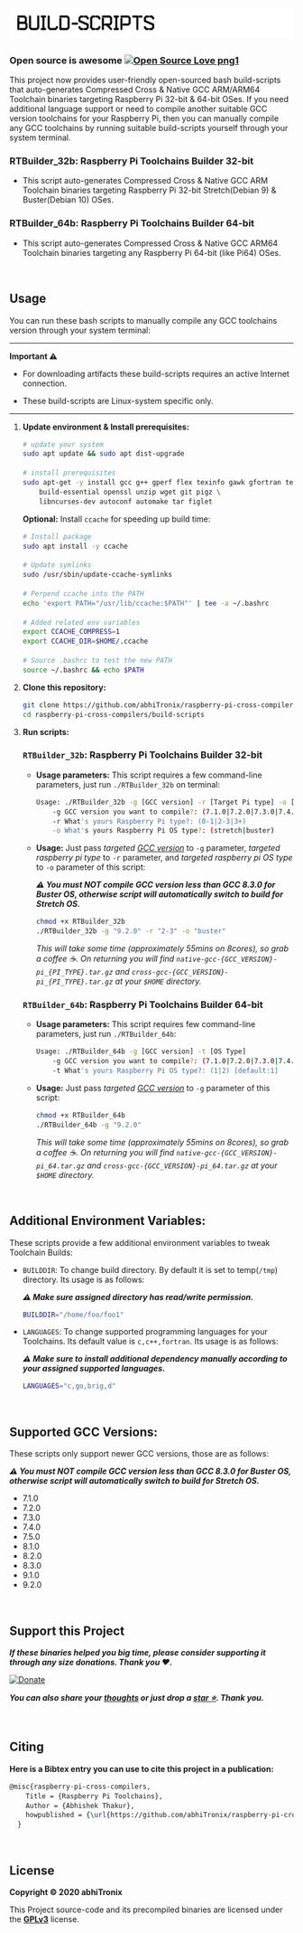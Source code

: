 <!--
===============================================
Raspberry Pi Toolchains(raspberry-pi-cross-compilers): This project 
provides latest automated GCC Cross Compiler & Native (ARM & ARM64) 
build-scripts and precompiled standalone toolchains for Raspberry Pi.


Copyright (C) 2020 Abhishek Thakur(@abhiTronix) <abhi.una12@gmail.com>


This program is free software: you can redistribute it and/or modify
it under the terms of the GNU General Public License as published by
the Free Software Foundation, either version 3 of the License, or
(at your option) any later version.

This program is distributed in the hope that it will be useful,
but WITHOUT ANY WARRANTY; without even the implied warranty of
MERCHANTABILITY or FITNESS FOR A PARTICULAR PURPOSE.  See the
GNU General Public License for more details.

You should have received a copy of the GNU General Public License
along with this program.  If not, see <https://www.gnu.org/licenses/>.
===============================================
-->

# <img alt="Banner" src="https://raw.githubusercontent.com/abhiTronix/Imbakup/master/Images/gcc/banners-a.png">

### Open source is awesome [![Open Source Love png1](https://badges.frapsoft.com/os/v1/open-source.png?v=103)](https://github.com/abhiTronix/raspberry-pi-cross-compilers)

This project now provides user-friendly open-sourced bash build-scripts that auto-generates Compressed Cross & Native GCC ARM/ARM64 Toolchain binaries targeting Raspberry Pi 32-bit & 64-bit OSes. If you need additional language support or need to compile another suitable GCC version toolchains for your Raspberry Pi, then you can manually compile any GCC toolchains by running suitable build-scripts yourself through your system terminal.

### RTBuilder_32b: Raspberry Pi Toolchains Builder 32-bit

* This script auto-generates Compressed Cross & Native GCC ARM Toolchain binaries targeting Raspberry Pi 32-bit Stretch(Debian 9) & Buster(Debian 10) OSes.

### RTBuilder_64b: Raspberry Pi Toolchains Builder 64-bit

* This script auto-generates Compressed Cross & Native GCC ARM64 Toolchain binaries targeting any Raspberry Pi 64-bit (like Pi64) OSes.



&nbsp;

## Usage

You can run these bash scripts to manually compile any GCC toolchains version through your system terminal:


-----

**Important :warning:**

* For downloading artifacts these build-scripts requires an active Internet connection.

* These build-scripts are Linux-system specific only.

-----


1. **Update environment & Install prerequisites:**

    ```sh
    # update your system
    sudo apt update && sudo apt dist-upgrade

    # install prerequisites
    sudo apt-get -y install gcc g++ gperf flex texinfo gawk gfortran texinfo bison \
		build-essential openssl unzip wget git pigz \
		libncurses-dev autoconf automake tar figlet
	```	

	**Optional:** Install `ccache` for speeding up build time:
	
	```sh
	# Install package
	sudo apt install -y ccache

	# Update symlinks
	sudo /usr/sbin/update-ccache-symlinks

	# Perpend ccache into the PATH
	echo 'export PATH="/usr/lib/ccache:$PATH"' | tee -a ~/.bashrc

	# Added related env variables
	export CCACHE_COMPRESS=1
  	export CCACHE_DIR=$HOME/.ccache

	# Source .bashrc to test the new PATH
	source ~/.bashrc && echo $PATH

	```

2. **Clone this repository:**

   ```bash
   git clone https://github.com/abhiTronix/raspberry-pi-cross-compilers.git
   cd raspberry-pi-cross-compilers/build-scripts

   ```

3. **Run scripts:**

	### `RTBuilder_32b`: Raspberry Pi Toolchains Builder 32-bit


  	* **Usage parameters:** This script requires a few command-line parameters, just run `./RTBuilder_32b` on terminal:
  
	    ```bash
		Usage: ./RTBuilder_32b -g [GCC version] -r [Target Pi type] -o [Target Pi OS type]
			-g GCC version you want to compile?: (7.1.0|7.2.0|7.3.0|7.4.0|7.5.0|8.1.0|8.2.0|8.3.0|9.1.0|9.2.0)
			-r What's yours Raspberry Pi type?: (0-1|2-3|3+)
			-o What's yours Raspberry Pi OS type?: (stretch|buster)

	    ``` 



  	* **Usage:** Just pass _targeted [GCC version](#supported-gcc-versions)_ to `-g` parameter,  _targeted raspberry pi type_ to `-r` parameter, and _targeted raspberry pi OS type_ to `-o` parameter of this script:

  		***:warning: You must NOT compile GCC version less than GCC 8.3.0 for Buster OS, otherwise script will automatically switch to build for Stretch OS.***

        ```bash
        chmod +x RTBuilder_32b
        ./RTBuilder_32b -g "9.2.0" -r "2-3" -o "buster"

        ```

    	*This will take some time _(approximately 55mins on 8cores)_, so grab a coffee :coffee:. On returning you will find `native-gcc-{GCC_VERSION}-pi_{PI_TYPE}.tar.gz` and `cross-gcc-{GCC_VERSION}-pi_{PI_TYPE}.tar.gz` at your `$HOME` directory.*



	### `RTBuilder_64b`: Raspberry Pi Toolchains Builder 64-bit


	* **Usage parameters:** This script requires few command-line parameters, just run `./RTBuilder_64b`:
	  
	    ```bash
		Usage: ./RTBuilder_64b -g [GCC version] -t [OS Type]
			-g GCC version you want to compile?: (7.1.0|7.2.0|7.3.0|7.4.0|7.5.0|8.1.0|8.2.0|8.3.0|9.1.0|9.2.0)
			-t What's yours Raspberry Pi OS type?: (1|2) [default:1]

	    ``` 


	* **Usage:** Just pass _targeted [GCC version](#supported-gcc-versions)_ to `-g` parameter of this script:

        ```bash
        chmod +x RTBuilder_64b
        ./RTBuilder_64b -g "9.2.0"

        ```

	    *This will take some time _(approximately 55mins on 8cores)_, so grab a coffee :coffee:. On returning you will find `native-gcc-{GCC_VERSION}-pi_64.tar.gz` and `cross-gcc-{GCC_VERSION}-pi_64.tar.gz` at your `$HOME` directory.*

&nbsp;


## Additional Environment Variables:

These scripts provide a few additional environment variables to tweak Toolchain Builds:

* `BUILDDIR`: To change build directory. By default it is set to temp(`/tmp`) directory. Its usage is as follows:

	***:warning: Make sure assigned directory has read/write permission.***

	```bash
	BUILDDIR="/home/foo/foo1"
	``` 
* `LANGUAGES`: To change supported programming languages for your Toolchains. Its default value is `c,c++,fortran`. Its usage is as follows:
	
	***:warning: Make sure to install additional dependency manually according to your assigned supported languages.*** 

	```bash
	LANGUAGES="c,go,brig,d"
	```

&nbsp;

## Supported GCC Versions:

These scripts only support newer GCC versions, those are as follows:

***:warning: You must NOT compile GCC version less than GCC 8.3.0 for Buster OS, otherwise script will automatically switch to build for Stretch OS.***

- 7.1.0
- 7.2.0
- 7.3.0
- 7.4.0
- 7.5.0
- 8.1.0
- 8.2.0
- 8.3.0
- 9.1.0
- 9.2.0


&nbsp;

## Support this Project
***If these binaries helped you big time, please consider supporting it through any size donations. Thank you :heart:.***

[![Donate](https://img.shields.io/badge/Donate-PayPal-green.svg?logo=paypal&style=for-the-badge)](https://paypal.me/AbhiTronix)&nbsp;

***You can also share your [**thoughts**](https://sourceforge.net/projects/raspberry-pi-cross-compilers/reviews) or just drop a [star :star:](https://github.com/abhiTronix/raspberry-pi-cross-compilers/stargazers). Thank you.***

&nbsp;


## Citing

**Here is a Bibtex entry you can use to cite this project in a publication:**

```tex
@misc{raspberry-pi-cross-compilers,
    Title = {Raspberry Pi Toolchains},
    Author = {Abhishek Thakur},
    howpublished = {\url{https://github.com/abhiTronix/raspberry-pi-cross-compilers}}   
  }
```


&nbsp; 


## License

**Copyright © 2020 abhiTronix**

This Project source-code and its precompiled binaries are licensed under the [**GPLv3**](https://github.com/abhiTronix/raspberry-pi-cross-compilers/blob/master/LICENSE) license.